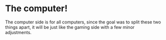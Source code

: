 # The computer!

The computer side is for all computers, since the goal was to split these two things apart, it will be just like the gaming side with a few minor adjustments. 

